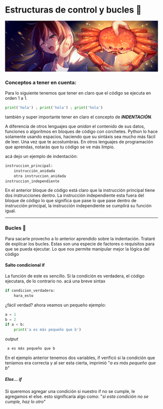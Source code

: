 # Estructuras de control y bucles :smoking:
![cangrejo](img/bucle.jpg)



### Conceptos a tener en cuenta:
Para lo siguiente tenemos que tener en claro que el código se ejecuta en orden 1 a 1.

```python
print('hola') ; print('hola') ; print('hola')
```
también y super importante tener en claro el concepto de ***INDENTACIÓN***.

A diferencia de otros lenguajes que *anidan* el contenido de sus datos, funciones o algoritmos en bloques de código con corchetes. Python lo hace solamente usando espacios, haciendo que su sintáxis sea mucho más fácil de leer. Una vez que te acostumbras. En otros lenguajes de programación que aprendas, notarás que tu código se ve más limpio.

acá dejo un ejemplo de indentación:
```python
instruccion_principal:
    instrucción_anidada
    otra instruccion_anidada
instruccion_independiente
```
En el anterior bloque de código está claro que la instrucción principal tiene dos instrucciones dentro. La instrucción independiente esta fuera del bloque de código lo que significa que pase lo que pase dentro de instrucción principal, la instrucción independiente se cumplirá su función igual.

----
### Bucles :smoking:

Para sacarle provecho a lo anterior aprendido sobre la indentación. Trataré de explicar los bucles.
Estas son una especie de factores o requisitos para que se pueda ejecutar. Lo que nos permite manipular mejor la lógica del código

#### Salto condicional if
La función de este es sencillo. Si la condición es verdadera, el código ejecutara, de lo contrario no.
acá una breve sintax 
```python
if condicion_verdadera:
    hara_esto
```
¿fácil verdad?
ahora veamos un pequeño ejemplo:
```python
a = 1
b = 2
if a < b:
    print('a es más pequeño que b')
```
*output*
```python
 a es más pequeño que b
```
En el ejemplo anterior tenemos dos variables, if verificó si la condición que teníamos era correcta y al ser esta cierta, imprimió "*a es más pequeño que b*"


##### Else... if
Si queremos agregar una condición si nuestro if no se cumple, le agregamos el else. esto significaría algo como: "*si esta condición no se cumple, haz lo otro*"


<!-- ## Ideas principales
###### estos conceptos se escribirán preonto

- [x] Saltos de condicional if
* bucle while
* bucle for
* control de excepciones --> 